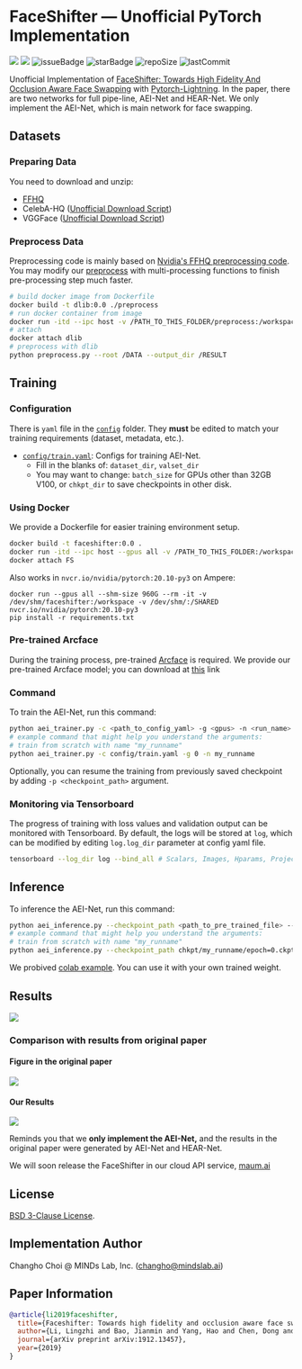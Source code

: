# FaceShifter &mdash; Unofficial PyTorch Implementation
![](./assets/teaser_v8.jpg)
![](./assets/deepfake_method_stage1_v8.png)
![issueBadge](https://img.shields.io/github/issues/mindslab-ai/faceshifter)   ![starBadge](https://img.shields.io/github/stars/mindslab-ai/faceshifter)   ![repoSize](https://img.shields.io/github/repo-size/mindslab-ai/faceshifter)  ![lastCommit](https://img.shields.io/github/last-commit/mindslab-ai/faceshifter) 

Unofficial Implementation of [FaceShifter: Towards High Fidelity And Occlusion Aware Face Swapping](https://arxiv.org/abs/1912.13457) with [Pytorch-Lightning](https://github.com/PyTorchLightning/pytorch-lightning).
In the paper, there are two networks for full pipe-line, AEI-Net and HEAR-Net. We only implement the AEI-Net, which is main network for face swapping.

## Datasets

### Preparing Data

You need to download and unzip:
- [FFHQ](https://github.com/NVlabs/ffhq-dataset) 
- CelebA-HQ ([Unofficial Download Script](https://github.com/suvojit-0x55aa/celebA-HQ-dataset-download))
- VGGFace ([Unofficial Download Script](https://github.com/ndaidong/vgg-faces-utils))

### Preprocess Data
Preprocessing code is mainly based on [Nvidia's FFHQ preprocessing code](https://github.com/NVlabs/ffhq-dataset/blob/bb67086731d3bd70bc58ebee243880403726197a/download_ffhq.py#L259-L349).
You may modify our [preprocess](./preprocess) with multi-processing functions to finish pre-processing step much faster.
```bash
# build docker image from Dockerfile
docker build -t dlib:0.0 ./preprocess
# run docker container from image
docker run -itd --ipc host -v /PATH_TO_THIS_FOLDER/preprocess:/workspace -v /PATH_TO_THE_DATA:/DATA -v /PATH_TO_SAVE_DATASET:/RESULT --name dlib --tag dlib:0.0
# attach
docker attach dlib
# preprocess with dlib
python preprocess.py --root /DATA --output_dir /RESULT
```

## Training
### Configuration
There is `yaml` file in the [`config`](./config) folder.
They **must** be edited to match your training requirements (dataset, metadata, etc.).

- [`config/train.yaml`](./config/train.yaml): Configs for training AEI-Net.
  - Fill in the blanks of: `dataset_dir`, `valset_dir`
  - You may want to change: `batch_size` for GPUs other than 32GB V100, or `chkpt_dir` to save checkpoints in other disk.
  
### Using Docker
We provide a Dockerfile for easier training environment setup.
```bash
docker build -t faceshifter:0.0 .
docker run -itd --ipc host --gpus all -v /PATH_TO_THIS_FOLDER:/workspace -v /PATH_TO_DATASET:/DATA --name FS --tag faceshifter:0.0
docker attach FS
```

Also works in `nvcr.io/nvidia/pytorch:20.10-py3` on Ampere:

```
docker run --gpus all --shm-size 960G --rm -it -v /dev/shm/faceshifter:/workspace -v /dev/shm/:/SHARED nvcr.io/nvidia/pytorch:20.10-py3
pip install -r requirements.txt
```

### Pre-trained Arcface
During the training process, pre-trained [Arcface](https://openaccess.thecvf.com/content_CVPR_2019/html/Deng_ArcFace_Additive_Angular_Margin_Loss_for_Deep_Face_Recognition_CVPR_2019_paper.html)
is required. We provide our pre-trained Arcface model; you can download at [this](https://drive.google.com/file/d/1TAb6WNfusbL2Iv3tfRCpMXimZE9tnSUn/view?usp=sharing) link

### Command
To train the AEI-Net, run this command:

```bash
python aei_trainer.py -c <path_to_config_yaml> -g <gpus> -n <run_name>
# example command that might help you understand the arguments:
# train from scratch with name "my_runname"
python aei_trainer.py -c config/train.yaml -g 0 -n my_runname
```

Optionally, you can resume the training from previously saved checkpoint by adding `-p <checkpoint_path>` argument.

### Monitoring via Tensorboard

The progress of training with loss values and validation output can be monitored with Tensorboard.
By default, the logs will be stored at `log`, which can be modified by editing `log.log_dir` parameter at config yaml file.

```bash
tensorboard --log_dir log --bind_all # Scalars, Images, Hparams, Projector will be shown.
```

## Inference
To inference the AEI-Net, run this command:
```bash
python aei_inference.py --checkpoint_path <path_to_pre_trained_file> --target_image <path_to_target_image_file> --source_image <path_to_source_image_file> --output_path <path_to_output_image_file> --gpu_num <number of gpu>
# example command that might help you understand the arguments:
# train from scratch with name "my_runname"
python aei_inference.py --checkpoint_path chkpt/my_runname/epoch=0.ckpt --target_image target.png --source_image source.png --output_path output.png --gpu_num 0
```

We probived [colab example](https://colab.research.google.com/drive/1M99jX_nhZ74j_jdYIDtTvDKEE-XVoQnn?usp=sharing). You can use it with your own trained weight. 

## Results

![](assets/jobs2cook.gif)

### Comparison with results from original paper
#### Figure in the original paper
![](assets/wild_v6.jpg)
#### Our Results
![](assets/our_results.png)

Reminds you that we __only implement the AEI-Net,__ and the results in the original paper were generated by AEI-Net and HEAR-Net.

We will soon release the FaceShifter in our cloud API service, [maum.ai](https://maum.ai/?lang=en)

## License

[BSD 3-Clause License](https://opensource.org/licenses/BSD-3-Clause).

## Implementation Author

Changho Choi @ MINDs Lab, Inc. (changho@mindslab.ai)

## Paper Information

```bibtex
@article{li2019faceshifter,
  title={Faceshifter: Towards high fidelity and occlusion aware face swapping},
  author={Li, Lingzhi and Bao, Jianmin and Yang, Hao and Chen, Dong and Wen, Fang},
  journal={arXiv preprint arXiv:1912.13457},
  year={2019}
}
```